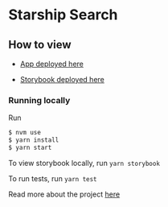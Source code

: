 # Starship Search

## How to view

* [App deployed here](https://calm-maamoul-191c7e.netlify.app/)

* [Storybook deployed here](https://melodious-salmiakki-cf76f4.netlify.app/?path=/story/starship-card--card)


### Running locally

Run

```bash
$ nvm use
$ yarn install
$ yarn start
```

To view storybook locally, run `yarn storybook`

To run tests, run `yarn test`

Read more about the project [here](WRITEUP.md)
